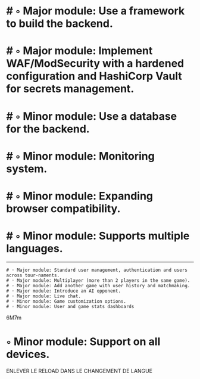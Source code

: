 #	# ◦ Major module: Use a framework to build the backend.
#	# ◦ Major module: Implement WAF/ModSecurity with a hardened configuration and HashiCorp Vault for secrets management.
#	# ◦ Minor module: Use a database for the backend.
#	# ◦ Minor module: Monitoring system.
#	# ◦ Minor module: Expanding browser compatibility.
#	# ◦ Minor module: Supports multiple languages.
------------------------------------------------------------------------
	# ◦ Major module: Standard user management, authentication and users across tour-naments.
	# ◦ Major module: Multiplayer (more than 2 players in the same game).
	# ◦ Major module: Add another game with user history and matchmaking.
	# ◦ Major module: Introduce an AI opponent.
	# ◦ Major module: Live chat.
	# ◦ Minor module: Game customization options.
	# ◦ Minor module: User and game stats dashboards
6M7m





# ◦ Minor module: Support on all devices.

ENLEVER LE RELOAD DANS LE CHANGEMENT DE LANGUE
